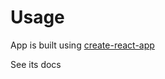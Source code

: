 # Usage

App is built using [create-react-app](https://github.com/facebookincubator/create-react-app)

See its docs

